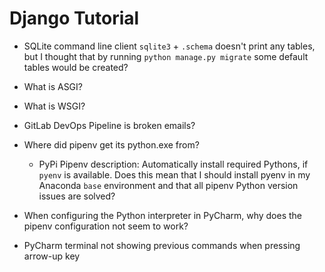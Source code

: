 # Django Tutorial

* SQLite command line client `sqlite3` + `.schema` doesn't print any tables, but I thought that by running
 `python manage.py migrate` some default tables would be created?
 
* What is ASGI?

* What is WSGI?

* GitLab DevOps Pipeline is broken emails?

* Where did pipenv get its python.exe from?
  * PyPi Pipenv description: Automatically install required Pythons, if `pyenv` is available. Does this mean that 
  I should install pyenv in my Anaconda `base` environment and that all pipenv Python version issues are solved?

* When configuring the Python interpreter in PyCharm, why does the pipenv configuration not seem to work?

* PyCharm terminal not showing previous commands when pressing arrow-up key
